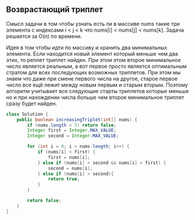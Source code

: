 ## Возврастающий триплет

Смысл задачи в том чтобы узнать есть ли в массиве nums такие три элемента с индексами i < j < k что nums[i] < nums[j] < nums[k].
Задача решается за O(n) по времени.

Идея в том чтобы идти по массиву и хранить два минимальных элемента. Если находится новый элемент который меньше чем два этих, то реплет триплет найден.
При этом этом второе минимальное число является реальным, а вот первое просто является оптимальным стратом для всех последующих возможных триплетов.
При этом мы знаем что даже при смене первого числа на другое, старое первое число все ещё лежит между новым первым и старым вторым. Поэтому
алгоритм учитывает все следующие старты триплетов которые меньше но и при нахождении числа больше чем второе минимальное триплет сразу будет найден.

``` Java
class Solution {
    public boolean increasingTriplet(int[] nums) {
        if (nums.length < 3) return false;
        Integer first = Integer.MAX_VALUE;
        Integer second = Integer.MAX_VALUE;

        for (int i = 0; i < nums.length; i++) {
            if (nums[i] < first) {
                first = nums[i];
            } else if (nums[i] < second && nums[i] > first) {
                second = nums[i];
            } else if (nums[i] > second){
                return true;
            }
        }

        return false;
    }
}
```